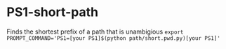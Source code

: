 # PS1-short-path
Finds the shortest prefix of a path that is unambigious
`export PROMPT_COMMAND='PS1=[your PS1]$(python path/short.pwd.py)[your PS1]'`

